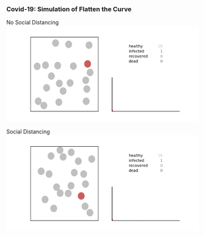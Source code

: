 ### Covid-19: Simulation of Flatten the Curve  

No Social Distancing  
![](flattencurve_abbrev_dt025.gif)

Social Distancing  
![](flattencurve_abbrev_dt008.gif)